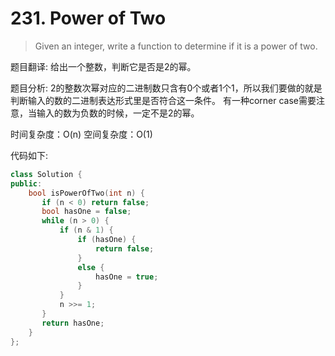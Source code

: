 # 231. Power of Two

> Given an integer, write a function to determine if it is a power of two.

题目翻译: 给出一个整数，判断它是否是2的幂。

题目分析: 2的整数次幂对应的二进制数只含有0个或者1个1，所以我们要做的就是判断输入的数的二进制表达形式里是否符合这一条件。 有一种corner case需要注意，当输入的数为负数的时候，一定不是2的幂。

时间复杂度：O\(n\) 空间复杂度：O\(1\)

代码如下:

```cpp
class Solution {
public:
    bool isPowerOfTwo(int n) {
       if (n < 0) return false;
       bool hasOne = false;
       while (n > 0) {
           if (n & 1) {
               if (hasOne) {
                   return false;
               }
               else {
                   hasOne = true;
               }
           }
           n >>= 1;
       }
       return hasOne;
    }
};
```

